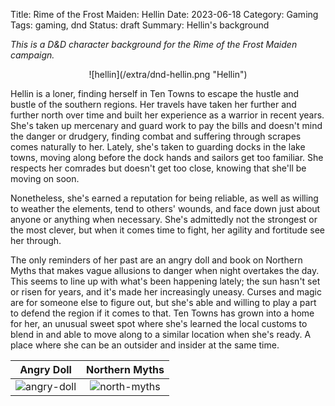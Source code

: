 Title: Rime of the Frost Maiden: Hellin
Date: 2023-06-18
Category: Gaming
Tags: gaming, dnd
Status: draft
Summary: Hellin's background

_This is a D&D character background for the Rime of the Frost Maiden campaign._

<center>
![hellin](/extra/dnd-hellin.png "Hellin")
</center>

Hellin is a loner, finding herself in Ten Towns to escape the hustle and bustle
of the southern regions. Her travels have taken her further and further north
over time and built her experience as a warrior in recent years. She's taken
up mercenary and guard work to pay the bills and doesn't mind the danger or
drudgery, finding combat and suffering through scrapes comes naturally to her.
Lately, she's taken to guarding docks in the lake towns, moving along
before the dock hands and sailors get too familiar. She respects her comrades
but doesn't get too close, knowing that she'll be moving on soon.

Nonetheless, she's earned a reputation for being reliable, as well as willing
to weather the elements, tend to others' wounds, and face down just about
anyone or anything when necessary. She's admittedly not the strongest or the
most clever, but when it comes time to fight, her agility and fortitude see her
through.

The only reminders of her past are an angry doll and book on Northern Myths
that makes vague allusions to danger when night overtakes the day. This seems
to line up with what's been happening lately; the sun hasn't set or risen for
years, and it's made her increasingly uneasy. Curses and magic are for someone
else to figure out, but she's able and willing to play a part to defend the
region if it comes to that. Ten Towns has grown into a home for her, an unusual
sweet spot where she's learned the local customs to blend in and able to move
along to a similar location when she's ready. A place where she can be an outsider
and insider at the same time.

Angry Doll | Northern Myths
:-------------------------:|:-------------------------:
![angry-doll](/extra/dnd-angry-doll.png "Angry Fabric Doll") | ![north-myths](/extra/dnd-north-myths.png "Illustrated North Myths")
